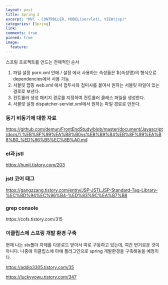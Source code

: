 ```yaml
---
layout: post
title: Spring 2
excerpt: "MVC - CONTROLLER, MODEL(servlet), VIEW(jsp)"
categories: [Spring]
link:
comments: true
pinned: true
image:
  feature:
---
```


스프링 프로젝트를 만드는 전체적인 순서

1. 파일 설정
  porn.xml 안에 <properties> / <dependencies> 설정
  <properties>에서 사용하는 속성들은 ${속성명}의 형식으로 dependencies에서 사용 가능
2. 서블릿 맵핑
  web.xml 에서 접두사와 접미사를 붙여서 원하는 서블릿 파일이 있는 경로로 보낸다.
3. 컨트롤러 생성
  패키지 경로를 지정하여 컨트롤러 클래스 파일을 생성한다.
4. 서블릿 설정
  dispatcher-servlet.xml에서 원하는 파일 경로로 만든다.


<h3>동기 비동기에 대한 자료</h3>

https://github.com/demun/FrontEndStudy/blob/master/document/Javascript/docs/1.%EB%8F%99%EA%B8%B0vs%EB%B9%84%EB%8F%99%EA%B8%B0_%ED%86%B5%EC%8B%A0.md

<h3>el과 jstl</h3>

https://hunit.tistory.com/203


<h3>jstl 코어 태그</h3>

https://gangzzang.tistory.com/entry/JSP-JSTLJSP-Standard-Tag-Library-%EC%BD%94%EC%96%B4-%ED%83%9C%EA%B7%B8

<h3>grep console</h3>
https://cofs.tistory.com/315

<h3>이클립스에 스프링 개발 환경 구축</h3>

현재 나는 sts폴더 자체를 다운로드 받아서 따로 구동하고 있는데, 여간 번거로운 것이 아니다. 나중에 이클립스에 아얘 플러그인으로 spring 개발환경을 구축해놓을 예정이다.

https://addio3305.tistory.com/35

https://luckyyowu.tistory.com/347

<!--

<h3>1. Spring의 전체적인 개념과 특징에 대한 자료</h3>

https://writingdeveloper.tistory.com/153

<h3>2. Spring profile속성에 대한 자료</h3>

https://stove99.tistory.com/152

https://www.lesstif.com/pages/viewpage.action?pageId=18220309

https://jdm.kr/blog/81

<h3>3. import할 dependency 태그를 알 수 있는 사이트.(maven-plugin이 필수적)</h3>
https://mvnrepository.com/

<h3>4. getter와 setter를 생략하게 해주는 \@Autowired( wired : 형용사, 컴퓨터시스템에 연결된)</h3>
https://expert0226.tistory.com/195

* 이 블로그는 굉장히 체계적으로 잘 설명해준다. 추후에 참고해야 할 것 같다.
* 블로그 저자의 자바 객체지향 유튜브 강의 영상 : https://www.youtube.com/playlist?list=PLYWP8_z2qv7wT1UA_Y0gsYBjnTDEH4YpG

<h3>5. \@Autowired 어노테이션의 모호함을 해결해주는 \@Qualifier</h3>

\@Autowired는 타입 기반으로 bean을 묶어 주기 때문에 같은 타입이 2개 이상인 경우에 모호함의 오류에 빠질 수 있다. 따라서 특정한 bean을 지정하여 사용하게 하는 것이 바로 \@Qualifier이다. (한 번만 사용할 수 있다.)

###### xml 파일에 component-scan을 이용하면 모든 component annotation이 달린 클래스들을 bean으로 등록하여 실행한다.

https://toriworks.tistory.com/entry/Qualifier-%EC%96%B4%EB%85%B8%ED%85%8C%EC%9D%B4%EC%85%98-%EC%82%AC%EC%9A%A9%ED%95%98%EA%B8%B0

https://crystalpark.tistory.com/17

<h3>6. bean을 검색하여 id, class 조건에 맞는 클래스들을 bean으로 등록한 후, 자동적으로 실행되도록 하는 \@Component</h3>

https://blog.outsider.ne.kr/778

* 위 블로그는 내용이 굉장히 깊어 짧은 시간에 볼 수 없었다. 하지만 자료도 많고 풍부하므로 차후에 참고한다.

https://noritersand.tistory.com/156#@Component

* 위 블로그는 대부분의 annotation에 대한 설명과 정리가 잘 되어 있다.

<h3>7. 초기화를 돕는 \@PostConstruct, \@RreDestroy</h3>

https://deoki.tistory.com/30

https://sime.tistory.com/102

https://aoruqjfu.fun25.co.kr/index.php/post/1820

* 위 블로그는 초기화라는 개념에 대해 체계적으로 설명되어 있다. 앞의 두 블로그는 짧은 개념 설명 정도. 후에 이 자료를 참고할 것.

<h3>8. 객체지향프로그래밍을 보완하는 관점지향프로그래밍(Aspect Oriented Programming)</h3>

https://isstory83.tistory.com/90

https://blog.outsider.ne.kr/843

https://addio3305.tistory.com/86 -->
